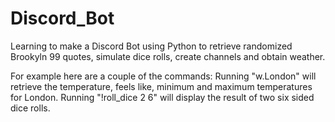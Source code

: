 # Discord_Bot
Learning to make a Discord Bot using Python to retrieve randomized Brookyln 99 quotes,
simulate dice rolls, create channels and obtain weather.

For example here are a couple of the commands:
Running "w.London" will retrieve the temperature, feels like, minimum and maximum temperatures for London.
Running "!roll_dice 2 6" will display the result of two six sided dice rolls.
